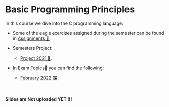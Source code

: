 # Basic Programming Principles

In this course we dive into the C programming language.

- Some of the eagle exercises assigned during the semester can be found in [Assignments 📂](https://github.com/tsiggi/CSD-Auth/tree/main/1st%20Semester/Basic%20Programming%20Principles/Eagle%20Assignments),

- Semesters Project:
    - [Project 2021 📂](https://github.com/tsiggi/CSD-Auth/tree/main/1st%20Semester/Basic%20Programming%20Principles/Project%202021).

- In [Exam Topics📂](https://github.com/tsiggi/CSD-Auth/tree/main/1st%20Semester/Basic%20Programming%20Principles/%CE%98%CE%AD%CE%BC%CE%B1%CF%84%CE%B1) you can find the following: 
  - [February 2022 🖼️](https://github.com/tsiggi/CSD-Auth/raw/main/1st%20Semester/Basic%20Programming%20Principles/%CE%98%CE%AD%CE%BC%CE%B1%CF%84%CE%B1/2022%20%CE%A6%CE%B5%CF%85%CF%81%CE%BF%CF%85%CE%AC%CF%81%CE%B9%CE%BF%CF%82.jpg).


<br/>


__Slides are Not uploaded YET !!!__